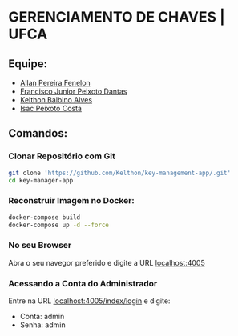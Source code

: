 # GERENCIAMENTO DE CHAVES | UFCA

## Equipe:
- [Allan Pereira Fenelon](https://github.com/muranoban)
- [Francisco Junior Peixoto Dantas](https://github.com/danttis)
- [Kelthon Balbino Alves](https://github.com/Kelthon)
- [Isac Peixoto Costa](https://github.com/isacpxc)

## Comandos:

### Clonar Repositório com Git

```sh
git clone 'https://github.com/Kelthon/key-management-app/.git'
cd key-manager-app
```

### Reconstruir Imagem no Docker:

```sh
docker-compose build
docker-compose up -d --force
```

### No seu Browser

Abra o seu navegor preferido e digite a URL [localhost:4005](localhost:4005)

### Acessando a Conta do Administrador

Entre na URL [localhost:4005/index/login](localhost:4005/index/login) e digite:

- Conta: admin
- Senha: admin
